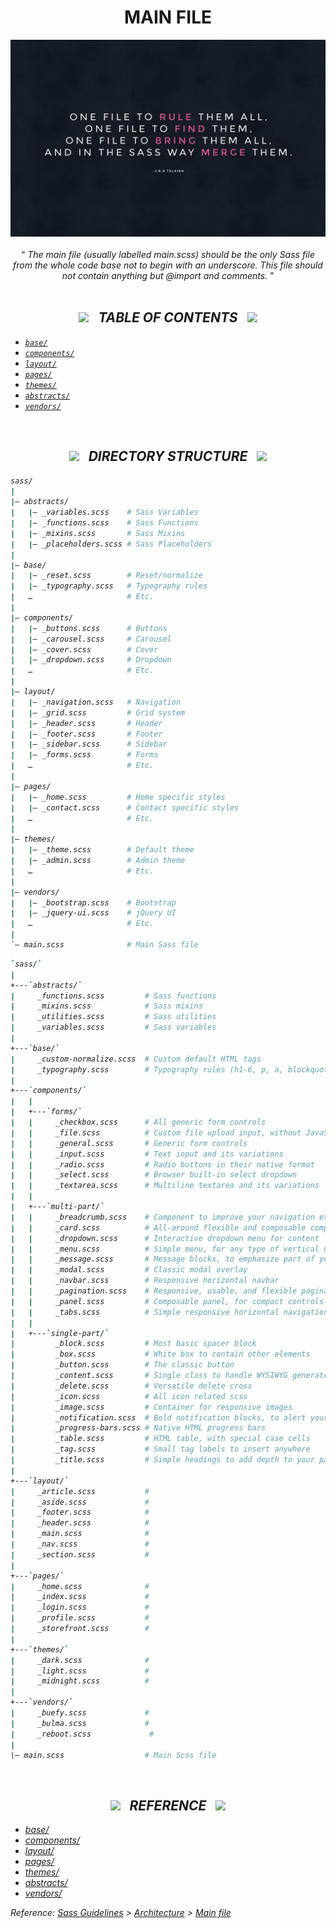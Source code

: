 <h1 class="hero__subject--placeholder" align="center">
  <b>MAIN FILE</b>
</h1>

<div class="hero__main--placeholder" align="center">
  <img
  src="../../media/images/vendors/uk__sass-quote.png"
  alt="placeholder main hero image"
  width="800px"
  />
  <br />
  <br />
  <q>
    <i>
    The main file (usually labelled main.scss) should be the only Sass file from the whole code base not to begin with an underscore. This file should not contain anything but @import and comments.
    <i/>
  </q>
  <br />
</div>

<br/>
<h2 class="heading__subcat-title--placeholder---v01" align="center">
  <img src="https://image.flaticon.com/icons/png/128/1636/1636053.png" width="24px" /> &nbsp; <b>TABLE OF CONTENTS</b> &nbsp; <img src="https://image.flaticon.com/icons/png/128/1636/1636053.png" width="24px" />
</h2>

- [`base/`](base/)
- [`components/`](components/)
- [`layout/`](layout/)
- [`pages/`](pages/)
- [`themes/`](themes/)
- [`abstracts/`](abstracts/)
- [`vendors/`](vendors/)

<br/>
<h2 class="heading__subcat-title--placeholder---v01" align="center">
  <img src="https://image.flaticon.com/icons/png/128/1636/1636053.png" width="24px" /> &nbsp; <b>DIRECTORY STRUCTURE</b> &nbsp; <img src="https://image.flaticon.com/icons/png/128/1636/1636053.png" width="24px" />
</h2>

```bash
sass/
|
|– abstracts/
|   |– _variables.scss    # Sass Variables
|   |– _functions.scss    # Sass Functions
|   |– _mixins.scss       # Sass Mixins
|   |– _placeholders.scss # Sass Placeholders
|
|– base/
|   |– _reset.scss        # Reset/normalize
|   |– _typography.scss   # Typography rules
|   …                     # Etc.
|
|– components/
|   |– _buttons.scss      # Buttons
|   |– _carousel.scss     # Carousel
|   |– _cover.scss        # Cover
|   |– _dropdown.scss     # Dropdown
|   …                     # Etc.
|
|– layout/
|   |– _navigation.scss   # Navigation
|   |– _grid.scss         # Grid system
|   |– _header.scss       # Header
|   |– _footer.scss       # Footer
|   |– _sidebar.scss      # Sidebar
|   |– _forms.scss        # Forms
|   …                     # Etc.
|
|– pages/
|   |– _home.scss         # Home specific styles
|   |– _contact.scss      # Contact specific styles
|   …                     # Etc.
|
|– themes/
|   |– _theme.scss        # Default theme
|   |– _admin.scss        # Admin theme
|   …                     # Etc.
|
|– vendors/
|   |– _bootstrap.scss    # Bootstrap
|   |– _jquery-ui.scss    # jQuery UI
|   …                     # Etc.
|
`– main.scss              # Main Sass file
```

```bash
`sass/`
|
+---`abstracts/`
|     _functions.scss         # Sass functions
|     _mixins.scss            # Sass mixins
|     _utilities.scss         # Sass utilities
|     _variables.scss         # Sass variables
|
+---`base/`
|     _custom-normalize.scss  # Custom default HTML tags
|     _typography.scss        # Typography rules (h1-6, p, a, blockquote, etc.)
|
+---`components/`
|   |
|   +---`forms/`
|   |     _checkbox.scss      # All generic form controls
|   |     _file.scss          # Custom file upload input, without JavaScript
|   |     _general.scss       # Generic form controls
|   |     _input.scss         # Text input and its variations
|   |     _radio.scss         # Radio buttons in their native format
|   |     _select.scss        # Browser built-in select dropdown
|   |     _textarea.scss      # Multiline textarea and its variations
|   |
|   +---`multi-part/`
|   |     _breadcrumb.scss    # Component to improve your navigation experience
|   |     _card.scss          # All-around flexible and composable component
|   |     _dropdown.scss      # Interactive dropdown menu for content
|   |     _menu.scss          # Simple menu, for any type of vertical navigation
|   |     _message.scss       # Message blocks, to emphasize part of your page
|   |     _modal.scss         # Classic modal overlay
|   |     _navbar.scss        # Responsive horizontal navbar
|   |     _pagination.scss    # Responsive, usable, and flexible pagination
|   |     _panel.scss         # Composable panel, for compact controls
|   |     _tabs.scss          # Simple responsive horizontal navigation tabs
|   |
|   +---`single-part/`
|         _block.scss         # Most basic spacer block
|         _box.scss           # White box to contain other elements
|         _button.scss        # The classic button
|         _content.scss       # Single class to handle WYSIWYG generated content
|         _delete.scss        # Versatile delete cross
|         _icon.scss          # All icon related scss
|         _image.scss         # Container for responsive images
|         _notification.scss  # Bold notification blocks, to alert your users
|         _progress-bars.scss # Native HTML progress bars
|         _table.scss         # HTML table, with special case cells
|         _tag.scss           # Small tag labels to insert anywhere
|         _title.scss         # Simple headings to add depth to your page
|
+---`layout/`
|     _article.scss           #
|     _aside.scss             #
|     _footer.scss            #
|     _header.scss            #
|     _main.scss              #
|     _nav.scss               #
|     _section.scss           #
|
+---`pages/`
|     _home.scss              #
|     _index.scss             #
|     _login.scss             #
|     _profile.scss           #
|     _storefront.scss        #
|
+---`themes/`
|     _dark.scss              #
|     _light.scss             #
|     _midnight.scss          #
|
+---`vendors/`
|     _buefy.scss             #
|     _bulma.scss             #
|     _reboot.scss             #
|
\– main.scss                  # Main Scss file


```

<br/>
<h2 class="heading__subcat-title--placeholder---v01" align="center">
  <img src="https://image.flaticon.com/icons/png/128/1636/1636053.png" width="24px" /> &nbsp; <b>REFERENCE</b> &nbsp; <img src="https://image.flaticon.com/icons/png/128/1636/1636053.png" width="24px" />
</h2>

- [base/](http://sass-guidelin.es/#base-folder)
- [components/](http://sass-guidelin.es/#components-folder)
- [layout/](http://sass-guidelin.es/#layout-folder)
- [pages/](http://sass-guidelin.es/#pages-folder)
- [themes/](http://sass-guidelin.es/#themes-folder)
- [abstracts/](http://sass-guidelin.es/#abstracts-folder)
- [vendors/](http://sass-guidelin.es/#vendors-folder)

Reference: [Sass Guidelines](http://sass-guidelin.es/) > [Architecture](http://sass-guidelin.es/#architecture) > [Main file](http://sass-guidelin.es/#main-file)
